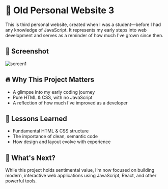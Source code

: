 # 🚀 Old Personal Website 3

This is third personal website, created when I was a student—before I had any knowledge of JavaScript. It represents my early steps into web development and serves as a reminder of how much I've grown since then.  

## 🌟 Screenshot  
![screen1](https://github.com/user-attachments/assets/f6ee1684-b338-45c4-a102-3f06b651cbc7)

## 🔥 Why This Project Matters  
- A glimpse into my early coding journey  
- Pure HTML & CSS, with no JavaScript  
- A reflection of how much I've improved as a developer  

## 🎯 Lessons Learned  
- Fundamental HTML & CSS structure  
- The importance of clean, semantic code  
- How design and layout evolve with experience  

## 🚀 What's Next?  
While this project holds sentimental value, I’m now focused on building modern, interactive web applications using JavaScript, React, and other powerful tools.  





